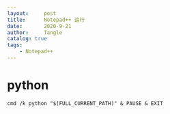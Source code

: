 ```yaml
---
layout:     post
title:      Notepad++ 运行
date:       2020-9-21
author:     Tangle
catalog: true
tags:
    - Notepad++
---
```


# python

```
cmd /k python "$(FULL_CURRENT_PATH)" & PAUSE & EXIT
```
